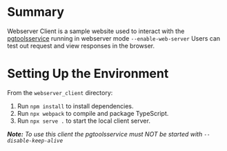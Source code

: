 # Summary
Webserver Client is a sample website used to interact with the [pgtoolsservice](../ossdbtoolsservice/) running in webserver mode `--enable-web-server`
Users can test out request and view responses in the browser.

# Setting Up the Environment

From the `webserver_client` directory:
1. Run `npm install` to install dependencies.
2. Run `npx webpack` to compile and package TypeScript.
3. Run `npx serve .` to start the local client server.

***Note:*** *To use this client the pgtoolsservice must NOT be started with `--disable-keep-alive`*